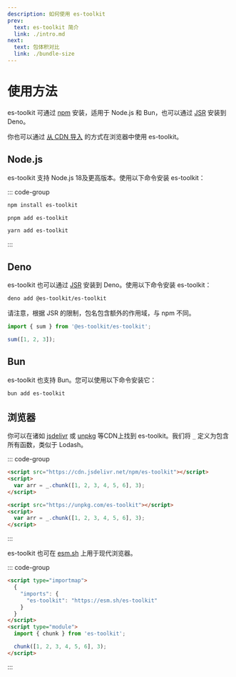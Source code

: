 ```yaml
---
description: 如何使用 es-toolkit
prev:
  text: es-toolkit 简介
  link: ./intro.md
next:
  text: 包体积对比
  link: ./bundle-size
---
```


# 使用方法

es-toolkit 可通过 [npm](https://npmjs.com/package/es-toolkit) 安装，适用于 Node.js 和 Bun，也可以通过 [JSR](https://jsr.io/@es-toolkit/es-toolkit) 安装到 Deno。

你也可以通过 [从 CDN 导入](#浏览器) 的方式在浏览器中使用 es-toolkit。

## Node.js

es-toolkit 支持 Node.js 18及更高版本。使用以下命令安装 es-toolkit：

::: code-group

```sh [npm]
npm install es-toolkit
```

```sh [pnpm]
pnpm add es-toolkit
```

```sh [yarn]
yarn add es-toolkit
```

:::

## Deno

es-toolkit 也可以通过 [JSR](https://jsr.io/@es-toolkit/es-toolkit) 安装到 Deno。使用以下命令安装 es-toolkit：

```sh
deno add @es-toolkit/es-toolkit
```

请注意，根据 JSR 的限制，包名包含额外的作用域，与 npm 不同。

```typescript
import { sum } from '@es-toolkit/es-toolkit';

sum([1, 2, 3]);
```

## Bun

es-toolkit 也支持 Bun。您可以使用以下命令安装它：

```sh
bun add es-toolkit
```

## 浏览器

你可以在诸如 [jsdelivr](https://www.jsdelivr.com) 或 [unpkg](https://unpkg.com) 等CDN上找到 es-toolkit。我们将 `_` 定义为包含所有函数，类似于 Lodash。

::: code-group

```html [jsdelivr]
<script src="https://cdn.jsdelivr.net/npm/es-toolkit"></script>
<script>
  var arr = _.chunk([1, 2, 3, 4, 5, 6], 3);
</script>
```

```html [unpkg]
<script src="https://unpkg.com/es-toolkit"></script>
<script>
  var arr = _.chunk([1, 2, 3, 4, 5, 6], 3);
</script>
```

:::

es-toolkit 也可在 [esm.sh](https://esm.sh) 上用于现代浏览器。

::: code-group

```html [esm.sh]
<script type="importmap">
  {
    "imports": {
      "es-toolkit": "https://esm.sh/es-toolkit"
    }
  }
</script>
<script type="module">
  import { chunk } from 'es-toolkit';

  chunk([1, 2, 3, 4, 5, 6], 3);
</script>
```

:::
